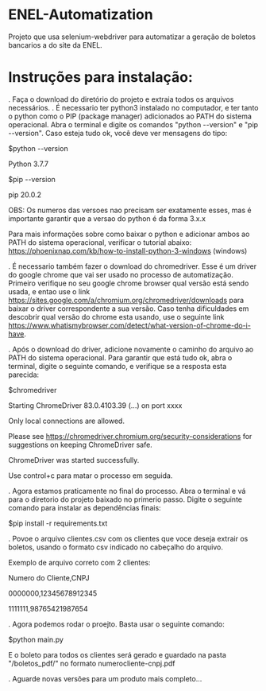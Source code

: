 # ENEL-Automatization
Projeto que usa selenium-webdriver para automatizar a geração de boletos bancarios a do site da ENEL.
# Instruções para instalação:
. Faça o download do diretório do projeto e extraia todos os arquivos necessários.
. É necessario ter python3 instalado no computador, e ter tanto o python como o PIP (package manager) adicionados ao PATH do sistema operacional. Abra o terminal e digite os comandos "python --version" e "pip --version". Caso esteja tudo ok, você deve ver mensagens do tipo:

$python --version

Python 3.7.7

$pip --version

pip 20.0.2

OBS: Os numeros das versoes nao precisam ser exatamente esses, mas é importante garantir que a versao do python é da forma 3.x.x

Para mais informações sobre como baixar o python e adicionar ambos ao PATH do sistema operacional, verificar o tutorial abaixo:
https://phoenixnap.com/kb/how-to-install-python-3-windows (windows)

. É necessario também fazer o download do chromedriver. Esse é um driver do google chrome que vai ser usado no processo de automatização. Primeiro verifique no seu google chrome browser qual versão está sendo usada, e entao use o link https://sites.google.com/a/chromium.org/chromedriver/downloads para baixar o driver correspondente a sua versão. Caso tenha dificuldades em descobrir qual versão do chrome esta usando, use o seguinte link https://www.whatismybrowser.com/detect/what-version-of-chrome-do-i-have. 

. Após o download do driver, adicione novamente o caminho do arquivo ao PATH do sistema operacional.
Para garantir que está tudo ok, abra o terminal, digite o seguinte comando, e verifique se a resposta esta parecida:

$chromedriver

Starting ChromeDriver 83.0.4103.39 (...) on port xxxx

Only local connections are allowed.

Please see https://chromedriver.chromium.org/security-considerations for suggestions on keeping ChromeDriver safe.

ChromeDriver was started successfully.

Use control+c para matar o processo em seguida.

. Agora estamos praticamente no final do processo. Abra o terminal e vá para o diretorio do projeto baixado no primerio passo. Digite o seguinte comando para instalar as dependências finais:

$pip install -r requirements.txt

. Povoe o arquivo clientes.csv com os clientes que voce deseja extrair os boletos, usando o formato csv indicado no cabeçalho do arquivo.

Exemplo de arquivo correto com 2 clientes:

Numero do Cliente,CNPJ

0000000,12345678912345

1111111,98765421987654

. Agora podemos rodar o proejto. Basta usar o seguinte comando:

$python main.py

E o boleto para todos os clientes será gerado e guardado na pasta "/boletos_pdf/" no formato numerocliente-cnpj.pdf
 
. Aguarde novas versões para um produto mais completo...
